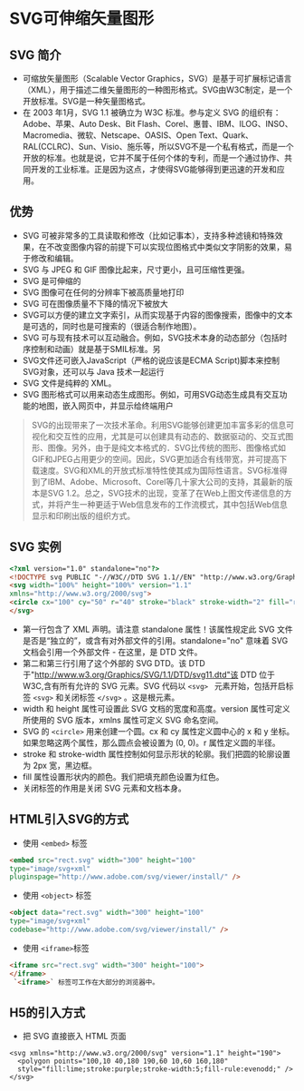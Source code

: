 # SVG可伸缩矢量图形
## SVG 简介
* 可缩放矢量图形（Scalable Vector Graphics，SVG）是基于可扩展标记语言（XML），用于描述二维矢量图形的一种图形格式。SVG由W3C制定，是一个开放标准。SVG是一种矢量图格式。
*   在 2003 年1月，SVG 1.1 被确立为 W3C 标准。参与定义 SVG 的组织有：Adobe、苹果、Auto Desk、Bit Flash、Corel、惠普、IBM、ILOG、INSO、Macromedia、微软、Netscape、OASIS、Open Text、Quark、RAL(CCLRC)、Sun、Visio、施乐等，所以SVG不是一个私有格式，而是一个开放的标准。也就是说，它并不属于任何个体的专利，而是一个通过协作、共同开发的工业标准。正是因为这点，才使得SVG能够得到更迅速的开发和应用。

## 优势
* SVG 可被非常多的工具读取和修改（比如记事本），支持多种滤镜和特殊效果，在不改变图像内容的前提下可以实现位图格式中类似文字阴影的效果，易于修改和编辑。
* SVG 与 JPEG 和 GIF 图像比起来，尺寸更小，且可压缩性更强。
* SVG 是可伸缩的
* SVG 图像可在任何的分辨率下被高质量地打印
* SVG 可在图像质量不下降的情况下被放大
* SVG可以方便的建立文字索引，从而实现基于内容的图像搜索，图像中的文本是可选的，同时也是可搜索的（很适合制作地图）。
* SVG 可与现有技术可以互动融合。例如，SVG技术本身的动态部分（包括时序控制和动画）就是基于SMIL标准。另
* SVG文件还可嵌入JavaScript（严格的说应该是ECMA Script)脚本来控制SVG对象，还可以与 Java 技术一起运行
* SVG 文件是纯粹的 XML。
* SVG 图形格式可以用来动态生成图形。例如，可用SVG动态生成具有交互功能的地图，嵌入网页中，并显示给终端用户


>SVG的出现带来了一次技术革命。利用SVG能够创建更加丰富多彩的信息可视化和交互性的应用，尤其是可以创建具有动态的、数据驱动的、交互式图形、图像。另外，由于是纯文本格式的．SVG比传统的图形、图像格式如GIF和JPEG占用更少的空间。因此，SVG更加适合有线带宽，并可提高下载速度。SVG和XML的开放式标准特性使其成为国际性语言。SVG标准得到了IBM、Adobe、Microsoft、Corel等几十家大公司的支持，其最新的版本是SVG 1.2。总之，SVG技术的出现，变革了在Web上图文传递信息的方式，并将产生一种更适于Web信息发布的工作流模式，其中包括Web信息显示和印刷出版的组织方式。

##  SVG 实例

```html
<?xml version="1.0" standalone="no"?>
<!DOCTYPE svg PUBLIC "-//W3C//DTD SVG 1.1//EN" "http://www.w3.org/Graphics/SVG/1.1/DTD/svg11.dtd">
<svg width="100%" height="100%" version="1.1"
xmlns="http://www.w3.org/2000/svg">
<circle cx="100" cy="50" r="40" stroke="black" stroke-width="2" fill="red"/>
</svg>
```

* 第一行包含了 XML 声明。请注意 standalone 属性！该属性规定此 SVG 文件是否是“独立的”，或含有对外部文件的引用。standalone="no" 意味着 SVG 文档会引用一个外部文件 - 在这里，是 DTD 文件。
* 第二和第三行引用了这个外部的 SVG DTD。该 DTD 于"http://www.w3.org/Graphics/SVG/1.1/DTD/svg11.dtd"该 DTD 位于 W3C,含有所有允许的 SVG 元素。SVG 代码以 `<svg> ` 元素开始，包括开启标签 `<svg>` 和关闭标签 `</svg>` 。这是根元素。
* width 和 height 属性可设置此 SVG 文档的宽度和高度。version 属性可定义所使用的 SVG 版本，xmlns 属性可定义 SVG 命名空间。
* SVG 的 `<circle>` 用来创建一个圆。cx 和 cy 属性定义圆中心的 x 和 y 坐标。如果忽略这两个属性，那么圆点会被设置为 (0, 0)。r 属性定义圆的半径。
* stroke 和 stroke-width 属性控制如何显示形状的轮廓。我们把圆的轮廓设置为 2px 宽，黑边框。
* fill 属性设置形状内的颜色。我们把填充颜色设置为红色。
* 关闭标签的作用是关闭 SVG 元素和文档本身。


##  HTML引入SVG的方式

* 使用 `<embed>` 标签
```html
<embed src="rect.svg" width="300" height="100"
type="image/svg+xml"
pluginspage="http://www.adobe.com/svg/viewer/install/" />
```

* 使用 `<object>` 标签
```html
<object data="rect.svg" width="300" height="100"
type="image/svg+xml"
codebase="http://www.adobe.com/svg/viewer/install/" />
```

* 使用 `<iframe>`标签
```html
<iframe src="rect.svg" width="300" height="100">
</iframe>
 `<iframe>` 标签可工作在大部分的浏览器中。
```


## H5的引入方式

* 把 SVG 直接嵌入 HTML 页面
```
<svg xmlns="http://www.w3.org/2000/svg" version="1.1" height="190">
  <polygon points="100,10 40,180 190,60 10,60 160,180"
  style="fill:lime;stroke:purple;stroke-width:5;fill-rule:evenodd;" />
</svg>
```
